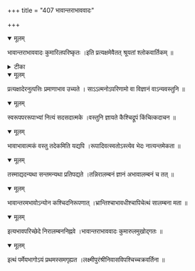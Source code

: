 +++
title = "407 भावान्तराभाववादः"

+++


<details open><summary>मूलम्</summary>

भावान्तराभाववादः कुमारिलपरिष्कृतः ।इति प्रत्यक्षमेवैतत् श्रूयतां श्लोकवार्तिकम् ॥
</details>



<details><summary>टीका</summary>

श्लोक.[475]
</details>



<details open><summary>मूलम्</summary>

प्रत्यक्षादेरनुत्पत्तिः प्रमाणाभाव उच्यते । साऽऽत्मनोऽपरिणामो वा विज्ञानं वाऽन्यवस्तुनि ॥
</details>



<details open><summary>मूलम्</summary>

स्वरूपपररूपाभ्यां नित्यं सदसदात्मके ।वस्तुनि ज्ञायते कैश्चिद्रूपं किंचित्कदाचन ॥
</details>



<details open><summary>मूलम्</summary>

भावाभावात्मकं वस्तु तदेकमिति यद्यपि ।रूपादिवत्स्वतोऽस्त्येव भेदः नात्यन्तमेकता ॥
</details>



<details open><summary>मूलम्</summary>

तस्माद्यदन्यथा सन्तमन्यथा प्रतिपद्यते ।तन्निरालम्बनं ज्ञानं अभावालम्बनं च तत् ॥
</details>



<details open><summary>मूलम्</summary>

भावान्तरमभावोऽन्योन कश्चिदनिरूपणात् ।भ्रान्तिश्चाभावधीश्चापिचेत्थं सालम्बना मता ॥
</details>



<details open><summary>मूलम्</summary>

इत्यभावपरिच्छेदे निरालम्बननिह्नवे ।भावान्तराभाववादः कुमारुलमुखोद्गतः ॥
</details>



<details open><summary>मूलम्</summary>

इत्थं पर्मेयभागोऽयं प्रथमस्समगृह्यत ।लक्ष्मीपुरंश्रीनिवासविपश्चिच्चक्रवर्तिना ॥
</details>

